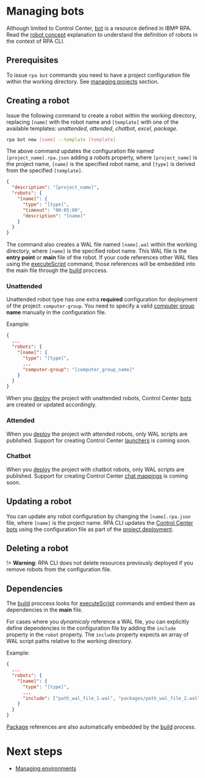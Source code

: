 # Managing bots
Although limited to Control Center, [bot](https://www.ibm.com/docs/en/rpa/23.0?topic=scripts-bots) is a resource defined in IBM® RPA. Read the [robot concept](concepts.md#robots) explanation to understand the definition of robots in the context of RPA CLI.

## Prerequisites
To issue `rpa bot` commands you need to have a project configuration file within the working directory. See [managing projects](guide/project.md) section.

## Creating a robot
Issue the following command to create a robot within the working directory, replacing `[name]` with the robot name and `[template]` with one of the available templates: *unattended*, *attended*, *chatbot*, *excel*, *package*.

```bash
rpa bot new [name] --template [template]
```

The above command updates the configuration file named `[project_name].rpa.json` adding a *robots* property, where `[project_name]` is the project name, `[name]` is the specified robot name, and `[type]` is derived from the specified `[template]`.
```json
{
  "description": "[project_name]",
  "robots": {
    "[name]": {
      "type": "[type]",
      "timeout": "00:05:00",
      "description": "[name]"
    }
  }
}
```

The command also creates a WAL file named `[name].wal` within the working directory, where `[name]` is the specified robot name. This WAL file is the **entry point** or **main** file of the robot. If your code references other WAL files using the [executeScript](https://www.ibm.com/docs/en/rpa/23.0?topic=general-execute-script) command, those references will be embedded into the main file through the [build](reference.md#rpa-build) proccess.

### Unattended
Unattended robot type has one extra **required** configuration for deployment of the project: `computer-group`. You need to specify a valid [computer group](https://www.ibm.com/docs/en/rpa/23.0?topic=computers-managing-computer-groups) **name** manually in the configuration file.

Example:
```json
{
  ...
  "robots": {
    "[name]": {
      "type": "[type]",
      ...
      "computer-group": "[computer_group_name]"
    }
  }
}
```

When you [deploy](guide/deploy.md) the project with unattended robots, Control Center [bots](https://www.ibm.com/docs/en/rpa/23.0?topic=scripts-bots) are created or updated accordingly.

### Attended
When you [deploy](guide/deploy.md) the project with attended robots, only WAL scripts are published. Support for creating Control Center [launchers](https://www.ibm.com/docs/en/rpa/23.0?topic=interfaces-launchers) is coming soon.

### Chatbot
When you [deploy](guide/deploy.md) the project with chatbot robots, only WAL scripts are published. Support for creating Control Center [chat mappings](https://www.ibm.com/docs/en/rpa/23.0?topic=chatbots-chats-mappings) is coming soon.

## Updating a robot
You can update any robot configuration by changing the `[name].rpa.json` file, where `[name]` is the project name. RPA CLI updates the [Control Center bots](https://www.ibm.com/docs/en/rpa/23.0?topic=scripts-bots) using the configuration file as part of the [project deployment](guide/deploy.md).

## Deleting a robot
!> **Warning**: RPA CLI does not delete resources previously deployed if you remove robots from the configuration file.

## Dependencies
The [build](reference.md#rpa-build) proccess looks for [executeScript](https://www.ibm.com/docs/en/rpa/23.0?topic=general-execute-script) commands and embed them as dependencies in the **main** file.

For cases where you *dynamicaly* reference a WAL file, you can explicitly define dependencies in the configuration file by adding the `include` property in the `robot` property. The `include` property expects an array of WAL script paths relative to the working directory.

Example:
```json
{
  ...
  "robots": {
    "[name]": {
      "type": "[type]",
      ...
      "include": ["path_wal_file_1.wal", "packages/path_wal_file_2.wal", "..."]
    }
  }
}
```

[Package](guide/package.md) references are also automatically embedded by the [build](reference.md#rpa-build) process.

# Next steps
* [Managing environments](guide/environment.md)